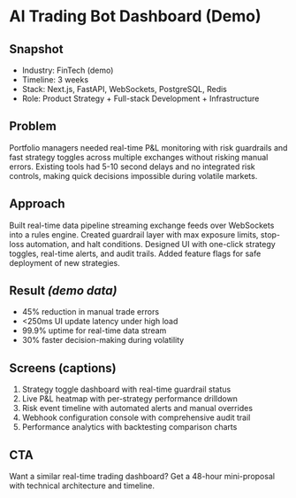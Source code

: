 # AI Trading Bot Dashboard (Demo)

## Snapshot
- Industry: FinTech (demo)
- Timeline: 3 weeks
- Stack: Next.js, FastAPI, WebSockets, PostgreSQL, Redis
- Role: Product Strategy + Full-stack Development + Infrastructure

## Problem
Portfolio managers needed real-time P&L monitoring with risk guardrails and fast strategy toggles across multiple exchanges without risking manual errors. Existing tools had 5-10 second delays and no integrated risk controls, making quick decisions impossible during volatile markets.

## Approach
Built real-time data pipeline streaming exchange feeds over WebSockets into a rules engine. Created guardrail layer with max exposure limits, stop-loss automation, and halt conditions. Designed UI with one-click strategy toggles, real-time alerts, and audit trails. Added feature flags for safe deployment of new strategies.

## Result *(demo data)*
- 45% reduction in manual trade errors
- <250ms UI update latency under high load
- 99.9% uptime for real-time data stream
- 30% faster decision-making during volatility

## Screens (captions)
1. Strategy toggle dashboard with real-time guardrail status
2. Live P&L heatmap with per-strategy performance drilldown
3. Risk event timeline with automated alerts and manual overrides
4. Webhook configuration console with comprehensive audit trail
5. Performance analytics with backtesting comparison charts

## CTA
Want a similar real-time trading dashboard? Get a 48-hour mini-proposal with technical architecture and timeline.